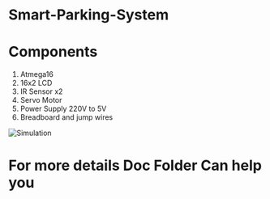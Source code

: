 # Smart-Parking-System

# Components 
 1. Atmega16
 2. 16x2 LCD
 3. IR Sensor x2
 4. Servo Motor
 5. Power Supply 220V to 5V 
 6. Breadboard and jump wires
 
 ![Simulation](https://user-images.githubusercontent.com/99906306/215172023-8a0e1c9b-8346-4933-b0d9-df91b22d710c.JPG)

 
 # For more details Doc Folder Can help you
